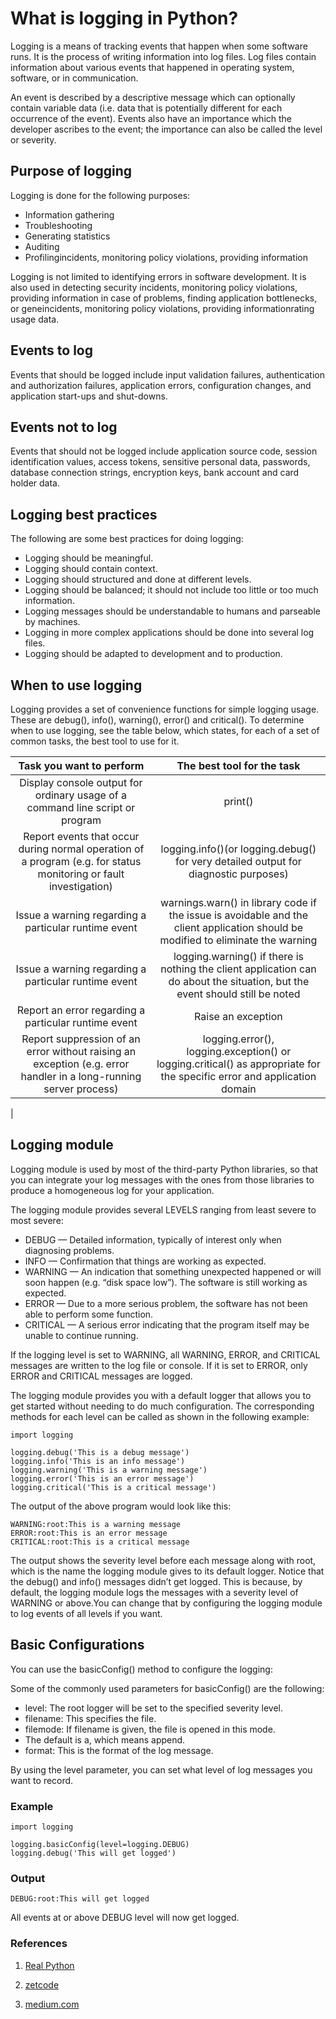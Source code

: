 # __What is logging in Python?__

Logging is a means of tracking events that happen when some software runs. It is the process of writing information into log files. Log files contain information about various events that happened in operating system, software, or in communication.

An event is described by a descriptive message which can optionally contain variable data (i.e. data that is potentially different for each occurrence of the event). Events also have an importance which the developer ascribes to the event; the importance can also be called the level or severity.

## __Purpose of logging__

Logging is done for the following purposes:

- Information gathering
- Troubleshooting
- Generating statistics
- Auditing
- Profilingincidents, monitoring policy violations, providing information

Logging is not limited to identifying errors in software development. It is also used in detecting security incidents, monitoring policy violations, providing information in case of problems, finding application bottlenecks, or geneincidents, monitoring policy violations, providing informationrating usage data.

## __Events to log__

Events that should be logged include input validation failures, authentication and authorization failures, application errors, configuration changes, and application start-ups and shut-downs.

## __Events not to log__

Events that should not be logged include application source code, session identification values, access tokens, sensitive personal data, passwords, database connection strings, encryption keys, bank account and card holder data.

## __Logging best practices__

The following are some best practices for doing logging:

- Logging should be meaningful.
- Logging should contain context.
- Logging should structured and done at different levels.
- Logging should be balanced; it should not include too little or too much information.
- Logging messages should be understandable to humans and parseable by machines.
- Logging in more complex applications should be done into several log files.
- Logging should be adapted to development and to production.

## __When to use logging__

Logging provides a set of convenience functions for simple logging usage. These are debug(), info(), warning(), error() and critical(). To determine when to use logging, see the table below, which states, for each of a set of common tasks, the best tool to use for it.

|Task you want to perform    |The best tool for the task |
|:--------------------------:|:-------------------------:|
|Display console output for ordinary usage of a command line script or program                 | print()             |
|Report events that occur during normal operation of a program (e.g. for status monitoring or fault investigation)                    | logging.info()(or logging.debug() for very detailed output for diagnostic purposes)                         |
|Issue a warning regarding a particular runtime event                             |warnings.warn() in library code if the issue is avoidable and the client application should be modified to eliminate the warning
Issue a warning regarding a particular runtime event|logging.warning() if there is nothing the client application can do about the situation, but the event should still be noted
|Report an error regarding a particular runtime event                                  |Raise an exception
|Report suppression of an error without raising an exception (e.g. error handler in a long-running server process)                                 |logging.error(), logging.exception() or logging.critical() as appropriate for the specific error and application domain
|

## __Logging module__

Logging module is used by most of the third-party Python libraries, so that you can integrate your log messages with the ones from those libraries to produce a homogeneous log for your application.

The logging module provides several LEVELS ranging from least severe to most severe:

- DEBUG — Detailed information, typically of interest only when diagnosing problems.
- INFO — Confirmation that things are working as expected.
- WARNING — An indication that something unexpected happened or will soon happen (e.g. “disk space low”). The software is still working as expected.
- ERROR — Due to a more serious problem, the software has not been able to perform some function.
- CRITICAL — A serious error indicating that the program itself may be unable to continue running.

If the logging level is set to WARNING, all WARNING, ERROR, and CRITICAL messages are written to the log file or console. If it is set to ERROR, only ERROR and CRITICAL messages are logged.

The logging module provides you with a default logger that allows you to get started without needing to do much configuration. The corresponding methods for each level can be called as shown in the following example:

    import logging

    logging.debug('This is a debug message')
    logging.info('This is an info message')
    logging.warning('This is a warning message')
    logging.error('This is an error message')
    logging.critical('This is a critical message')
The output of the above program would look like this:

    WARNING:root:This is a warning message
    ERROR:root:This is an error message
    CRITICAL:root:This is a critical message
The output shows the severity level before each message along with root, which is the name the logging module gives to its default logger. Notice that the debug() and info() messages didn’t get logged. This is because, by default, the logging module logs the messages with a severity level of WARNING or above.You can change that by configuring the logging module to log events of all levels if you want.

## __Basic Configurations__

You can use the basicConfig() method to configure the logging:

Some of the commonly used parameters for basicConfig() are the following:

- level: The root logger will be set to the specified severity level.
- filename: This specifies the file.
- filemode: If filename is given, the file is opened in this mode.
- The default is a, which means append.
- format: This is the format of the log message.

By using the level parameter, you can set what level of log messages you want to record.

### __Example__

    import logging

    logging.basicConfig(level=logging.DEBUG)
    logging.debug('This will get logged')

### __Output__

    DEBUG:root:This will get logged
All events at or above DEBUG level will now get logged.

### __References__

1. [Real Python](https://realpython.com/python-logging/#the-logging-module)

2. [zetcode](http://zetcode.com/python/logging/)

3. [medium.com](https://medium.com/better-programming/write-better-python-scripts-ce58c1ebf690)
